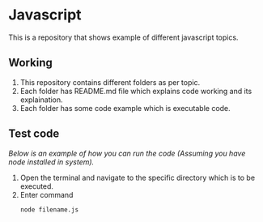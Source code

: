 # Javascript

This is a repository that shows example of different javascript topics.

## Working

1. This repository contains different folders as per topic.
2. Each folder has README.md file which explains code working and its explaination.
3. Each folder has some code example which is executable code.

## Test code

_Below is an example of how you can run the code (Assuming you have node installed in system)._

1. Open the terminal and navigate to the specific directory which is to be executed.
2. Enter command
   ```sh
   node filename.js
